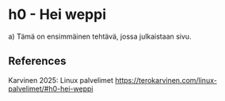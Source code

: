 # h0 - Hei weppi
a) Tämä on ensimmäinen tehtävä, jossa julkaistaan sivu.

## References
Karvinen 2025: Linux palvelimet https://terokarvinen.com/linux-palvelimet/#h0-hei-weppi
